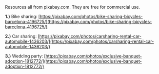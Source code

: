 Resources all from pixabay.com. They are free for commercial use.

**1.)** Bike sharing: [https://pixabay.com/photos/bike-sharing-bicycles-barcelona-4196725/](https://pixabay.com/photos/bike-sharing-bicycles-barcelona-4196725/)

**2.)** Car sharing: [https://pixabay.com/photos/carsharing-rental-car-automobile-1436203/](https://pixabay.com/photos/carsharing-rental-car-automobile-1436203/)

**3.)** Wedding party: [https://pixabay.com/photos/exclusive-banquet-adoption-1812772/](https://pixabay.com/photos/exclusive-banquet-adoption-1812772/)
